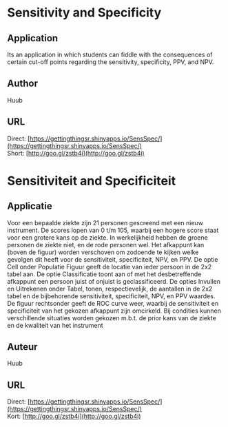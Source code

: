 Sensitivity and Specificity
===========================

Application
-----------
Its an application in which students can fiddle with the consequences of certain cut-off points regarding the sensitivity, specificity, PPV, and NPV. 

Author
------
Huub

URL
---
Direct: [https://gettingthingsr.shinyapps.io/SensSpec/](https://gettingthingsr.shinyapps.io/SensSpec/)   
Short: [http://goo.gl/zstb4i](http://goo.gl/zstb4i)

Sensitiviteit and Specificiteit
===============================

Applicatie
----------
Voor een bepaalde ziekte zijn 21 personen gescreend met een nieuw instrument. De scores lopen van 0 t/m 105, waarbij een hogere score staat voor een grotere kans op de ziekte. In werkelijkheid hebben de groene personen de ziekte niet, en de rode personen wel. Het afkappunt kan (boven de figuur) worden verschoven om zodoende te kijken welke gevolgen dit heeft voor de sensitiviteit, specificiteit, NPV, en PPV. De optie Cell onder Populatie Figuur geeft de locatie van ieder persoon in de 2x2 tabel aan. De optie Classificatie toont aan of met het desbetreffende afkappunt een persoon juist of onjuist is geclassificeerd. De opties Invullen en Uitrekenen onder Tabel, tonen, respectievelijk, de aantallen in de 2x2 tabel en de bijbehorende sensitiviteit, specificiteit, NPV, en PPV waardes. De figuur rechtsonder geeft de ROC curve weer, waarbij de sensitiviteit en specificiteit van het gekozen afkappunt zijn omcirkeld. Bij condities kunnen verschillende situaties worden gekozen m.b.t. de prior kans van de ziekte en de kwaliteit van het instrument

Auteur
------
Huub

URL
---
Direct: [https://gettingthingsr.shinyapps.io/SensSpec/](https://gettingthingsr.shinyapps.io/SensSpec/)   
Kort: [http://goo.gl/zstb4i](http://goo.gl/zstb4i)
